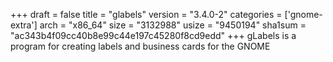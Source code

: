 +++
draft = false
title = "glabels"
version = "3.4.0-2"
categories = ['gnome-extra']
arch = "x86_64"
size = "3132988"
usize = "9450194"
sha1sum = "ac343b4f09cc40b8e99c44e197c45280f8cd9edd"
+++
gLabels is a program for creating labels and business cards for the GNOME